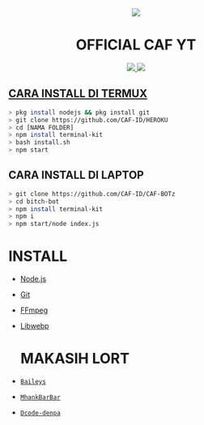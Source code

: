 <div align="center">
<img src="https://avatars.githubusercontent.com/u/92659950?s=400&u=a36b57bc969f34228decec48d9e8a6c0430daf17&v=4" />

# OFFICIAL CAF YT

>
>
>
</div>
<p align="center">
  <a href="http://bit.ly/cafArul"><img src="https://img.shields.io/youtube/channel/subscribers/UCCxIzA32IaH3HsG_E6bxqYw?style=social"/> 
  <a href="http://bit.ly/CAFbotz"><img src="https://img.shields.io/badge/WhatsApp-25D366?style=for-the-badge&logo=whatsapp&logoColor=white" />
</p>

## CARA INSTALL DI TERMUX
```bash
> pkg install nodejs && pkg install git
> git clone https://github.com/CAF-ID/HEROKU
> cd [NAMA FOLDER]
> npm install terminal-kit
> bash install.sh
> npm start
```
## CARA INSTALL DI LAPTOP
```bash
> git clone https://github.com/CAF-ID/CAF-BOTz
> cd bitch-bot
> npm install terminal-kit
> npm i
> npm start/node index.js
```

# INSTALL
* [Node.js](https://nodejs.org/en/)
* [Git](https://git-scm.com/downloads)
* [FFmpeg](https://github.com/BtbN/FFmpeg-Builds/releases/download/autobuild-2020-12-08-13-03/ffmpeg-n4.3.1-26-gca55240b8c-win64-gpl-4.3.zip)
* [Libwebp](https://developers.google.com/speed/webp/download)

  # MAKASIH LORT
* [`Baileys`](https://github.com/adiwajshing/Baileys)
* [`MhankBarBar`](https://github.com/MhankBarBar)
* [`Dcode-denpa`](https://github.com/dcode-denpa)
  
  
